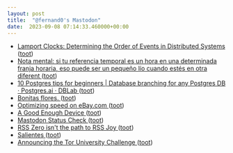 ```yaml
---
layout: post
title:  "@fernand0's Mastodon"
date:  2023-09-08 07:14:33.460000+00:00
---
```

*  [Lamport Clocks: Determining the Order of Events in Distributed Systems  ](https://medium.com/outreach-prague/lamport-clocks-determining-the-order-of-events-in-distributed-systems-41a9a8489177) ([toot](https://mastodon.social/@fernand0/111028291073443883))
*  [Nota mental: si tu referencia temporal es un hora en una determinada franja horaria, eso puede ser un pequeño lío cuando estés en otra diferent ](https://mastodon.social/@fernand0/111028126729056315) ([toot](https://mastodon.social/@fernand0/111028126729056315))
*  [10 Postgres tips for beginners \| Database branching for any Postgres DB · Postgres.ai · DBLab ](https://postgres.ai/blog/20230722-10-postgres-tips-for-beginner) ([toot](https://mastodon.social/@fernand0/111025121825661790))
*  [Bonitas flores. ](https://avecesunafoto.wordpress.com/2023/09/07/bonitas-flores) ([toot](https://mastodon.social/@fernand0/111024991534083247))
*  [Optimizing speed on eBay.com  ](https://medium.com/@addyosmani/shopping-for-speed-on-ebay-com-6229711d7573) ([toot](https://mastodon.social/@fernand0/111024890246598231))
*  [A Good Enough Device ](https://www.workfutures.io/p/a-good-enough-devic) ([toot](https://mastodon.social/@fernand0/111024520386170116))
*  [Mastodon Status Check ](https://www.tbray.org/ongoing/When/202x/2023/08/12/Mastodon-Checki) ([toot](https://mastodon.social/@fernand0/111024363992948893))
*  [RSS Zero isn't the path to RSS Joy ](https://danq.me/2023/07/29/rss-zero) ([toot](https://mastodon.social/@fernand0/111023693683177589))
*  [Salientes  ](https://www.flickr.com/photos/fernand0/53158543286/) ([toot](https://mastodon.social/@fernand0/111023445114779226))
*  [Announcing the Tor University Challenge ](https://www.eff.org/deeplinks/2023/08/announcing-tor-university-challeng) ([toot](https://mastodon.social/@fernand0/111023438484475242))
